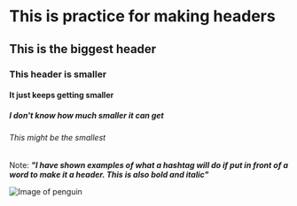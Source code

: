 # This is practice for making headers
## This is the biggest header
### This header is smaller
#### It just keeps getting smaller
##### I don't know how much smaller it can get
###### This might be the smallest




Note: **_"I have shown examples of what a hashtag will do if put in front of a word to make it a header. This is also bold and italic"_**

![Image of penguin](https://bellard.org/bpg/2.png)
